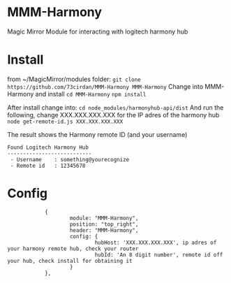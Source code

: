 # MMM-Harmony
Magic Mirror Module for interacting with logitech harmony hub

# Install
from  ~/MagicMirror/modules folder: 
`git clone https://github.com/73cirdan/MMM-Harmony MMM-Harmony`
Change into MMM-Harmony and install
`cd MMM-Harmony` 
`npm install`

After install change into:
`cd node_modules/harmonyhub-api/dist`
And run the following, change XXX.XXX.XXX.XXX for the IP adres of the harmony hub
`node get-remote-id.js XXX.XXX.XXX.XXX` 

The result shows the Harmony remote ID (and your username)

```
Found Logitech Harmony Hub
---------------------------
 - Username    : something@yourecognize
 - Remote id   : 12345678
```
# Config

                {
                        module: "MMM-Harmony",
                        position: "top_right",
                        header: "MMM-Harmony",
                        config: {
                                hubHost: 'XXX.XXX.XXX.XXX', ip adres of your harmony remote hub, check your router
                                hubId: 'An 8 digit number', remote id off your hub, check install for obtaining it
                        }
                },
